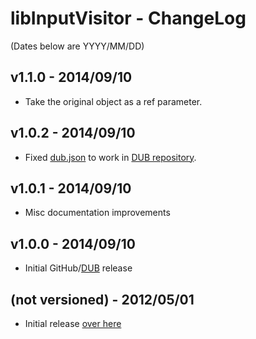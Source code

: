 ﻿libInputVisitor - ChangeLog
===========================

(Dates below are YYYY/MM/DD)

v1.1.0 - 2014/09/10
-------------------
- Take the original object as a ref parameter.

v1.0.2 - 2014/09/10
-------------------
- Fixed [dub.json](https://github.com/Abscissa/libInputVisitor/blob/master/dub.json) to work in [DUB repository](http://code.dlang.org).

v1.0.1 - 2014/09/10
-------------------
- Misc documentation improvements

v1.0.0 - 2014/09/10
-------------------
- Initial GitHub/[DUB](http://code.dlang.org) release

(not versioned) - 2012/05/01
-------------------
- Initial release [over here](http://semitwist.com/articles/article/view/combine-coroutines-and-input-ranges-for-dead-simple-d-iteration)
